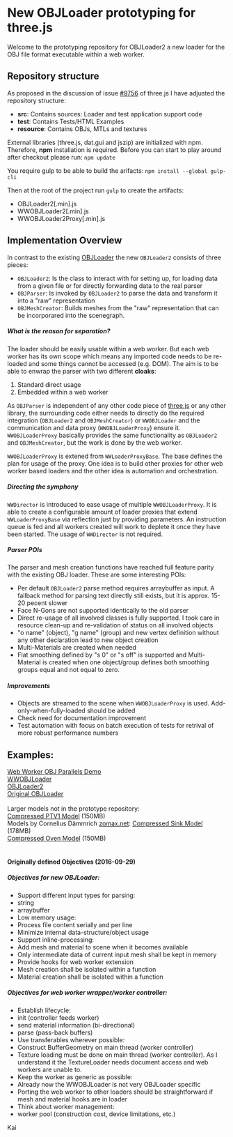 New OBJLoader prototyping for three.js
===

Welcome to the prototyping repository for OBJLoader2 a new loader for the OBJ file format executable within a web worker.

## Repository structure
As proposed in the discussion of issue [#9756](https://github.com/mrdoob/three.js/issues/9756) of three.js I have adjusted the repository structure:
- **src**: Contains sources: Loader and test application support code
- **test**: Contains Tests/HTML Examples
- **resource**: Contains OBJs, MTLs and textures

External libraries (three.js, dat.gui and jszip) are initialized with npm. Therefore, **npm** installation is required.
Before you can start to play around after checkout please run:
`npm update`

You require gulp to be able to build the arifacts:
`npm install --global gulp-cli`

Then at the root of the project run `gulp` to create the artifacts:
- OBJLoader2[.min].js
- WWOBJLoader2[.min].js
- WWOBJLoader2Proxy[.min].js

## Implementation Overview
In contrast to the existing [OBJLoader](https://github.com/mrdoob/three.js/blob/dev/examples/js/loaders/OBJLoader.js) the new `OBJLoader2` consists of three pieces:
- `OBJLoader2`: Is the class to interact with for setting up, for loading data from a given file or for directly forwarding data to the real parser
- `OBJParser`: Is invoked by `OBJLoader2` to parse the data and transform it into a "raw" representation
- `OBJMeshCreator`: Builds meshes from the "raw" representation that can be incorporared into the scenegraph.

##### What is the reason for separation?
The loader should be easily usable within a web worker. But each web worker has its own scope which means any imported code needs to be re-loaded and some things cannot be accessed (e.g. DOM). The aim is to be able to enwrap the parser with two different **cloaks**:
1. Standard direct usage
2. Embedded within a web worker

As `OBJParser` is independent of any other code piece of [three.js](https://threejs.org) or any other library, the surrounding code either needs to directly do the required integration (`OBJLoader2` and `OBJMeshCreator`) or `WWOBJLoader` and the communication and data proxy (`WWOBJLoaderProxy`) ensure it. `WWOBJLoaderProxy` basically provides the same functionality as `OBJLoader2` and `OBJMeshCreator`, but the work is done by the web worker.

`WWOBJLoaderProxy` is extened from `WWLoaderProxyBase`. The base defines the plan for usage of the proxy. One idea is to build other proxies for other web worker based loaders and the other idea is automation and orchestration.

##### Directing the symphony
`WWDirector` is introduced to ease usage of multiple `WWOBJLoaderProxy`. It is able to create a configurable amount of loader proxies that extend `WWLoaderProxyBase` via reflection just by providing parameters. An instruction queue is fed and all workers created will work to deplete it once they have been started. The usage of `WWDirector` is not required.

##### Parser POIs
The parser and mesh creation functions have reached full feature parity with the existing OBJ loader. These are some interesting POIs:
- Per default `OBJLoader2` parse method requires arraybuffer as input. A fallback method for parsing text directly still exists, but it is approx. 15-20 pecent slower
- Face N-Gons are not supported identically to the old parser
- Direct re-usage of all involved classes is fully supported. I took care in resource clean-up and re-validation of status on all involved objects
- "o name" (object), "g name" (group) and new vertex definition without any other declaration lead to new object creation
- Multi-Materials are created when needed
- Flat smoothing defined by "s 0" or "s off" is supported and Multi-Material is created when one object/group defines both smoothing groups equal and not equal to zero.


##### Improvements
- Objects are streamed to the scene when `WWOBJLoaderProxy` is used. Add-only-when-fully-loaded should be added
- Check need for documentation improvement
- Test automation with focus on batch execution of tests for retrival of more robust performance numbers

## Examples:
[Web Worker OBJ Parallels Demo](https://kaisalmen.de/proto/test/webgl_loader_ww_parallels.html)<br>
[WWOBJLoader](http://kaisalmen.de/proto/test/webgl_loader_wwobj.html)<br>
[OBJLoader2](http://kaisalmen.de/proto/test/webgl_loader_objloader2_direct.html)<br>
[Original OBJLoader](http://kaisalmen.de/proto/test/three.js.old/webgl_loader_objloader_direct.html)<br>
<br>
Larger models not in the prototype repository:<br>
[Compressed PTV1 Model](http://kaisalmen.de/proto/resource/obj/PTV1/PTV1.zip) (150MB)<br>
Models by Cornelius Dämmrich [zomax.net](https://zomax.net/free-stuff/):
[Compressed Sink Model](http://kaisalmen.de/proto/resource/obj/zomax/zomax-net_haze-sink-scene.zip) (178MB)<br>
[Compressed Oven Model](http://kaisalmen.de/proto/resource/obj/zomax/zomax-net_haze-oven-scene.zip) (150MB)<br>
<br>
#### Originally defined Objectives (2016-09-29)

##### Objectives for new OBJLoader:
- Support different input types for parsing:
 - string
 - arraybuffer
- Low memory usage:
 - Process file content serially and per line
 - Minimize internal data-structure/object usage
- Support inline-processing:
 - Add mesh and material to scene when it becomes available
 - Only intermediate data of current input mesh shall be kept in memory
- Provide hooks for web worker extension
 - Mesh creation shall be isolated within a function
 - Material creation shall be isolated within a function

##### Objectives for web worker wrapper/worker controller:
- Establish lifecycle:
 - init (controller feeds worker)
 - send material information (bi-directional)
 - parse (pass-back buffers)
- Use transferables wherever possible:
 - Construct BufferGeometry on main thread (worker controller)
 - Texture loading must be done on main thread (worker controller). As I understand it the TextureLoader needs document access and web workers are unable to.
- Keep the worker as generic as possible:
 - Already now the WWOBJLoader is not very OBJLoader specific
 - Porting the web worker to other loaders should be straightforward if mesh and material hooks are in loader
- Think about worker management:
 - worker pool (construction cost, device limitations, etc.)


Kai
